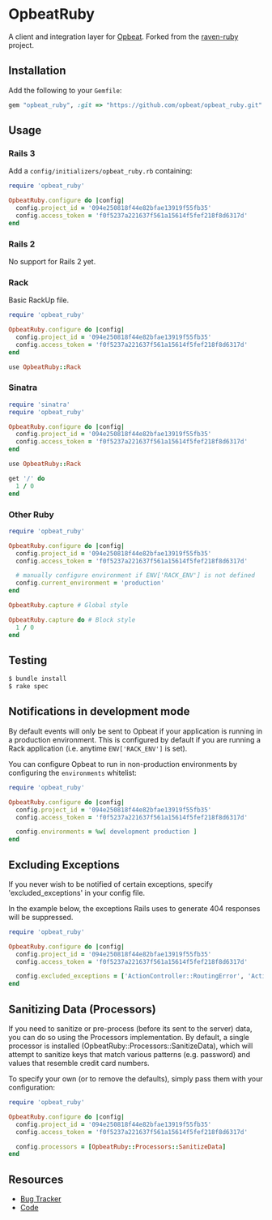 # OpbeatRuby

<!-- [![Build Status](https://secure.travis-ci.org/opbeat/opbeat_ruby-ruby.png?branch=master)](http://travis-ci.org/opbeat/opbeat_ruby-ruby) -->

A client and integration layer for [Opbeat](https://opbeat.com). Forked from the [raven-ruby](https://github.com/getsentry/raven-ruby) project.


## Installation

Add the following to your `Gemfile`:

```ruby
gem "opbeat_ruby", :git => "https://github.com/opbeat/opbeat_ruby.git"
```

<!-- Or install manually
```bash
$ gem install sentry-opbeat_ruby
```
 -->
## Usage

### Rails 3

Add a `config/initializers/opbeat_ruby.rb` containing:

```ruby
require 'opbeat_ruby'

OpbeatRuby.configure do |config|
  config.project_id = '094e250818f44e82bfae13919f55fb35'
  config.access_token = 'f0f5237a221637f561a15614f5fef218f8d6317d'
end
```

### Rails 2

No support for Rails 2 yet.

### Rack

Basic RackUp file.

```ruby
require 'opbeat_ruby'

OpbeatRuby.configure do |config|
  config.project_id = '094e250818f44e82bfae13919f55fb35'
  config.access_token = 'f0f5237a221637f561a15614f5fef218f8d6317d'
end

use OpbeatRuby::Rack
```

### Sinatra

```ruby
require 'sinatra'
require 'opbeat_ruby'

OpbeatRuby.configure do |config|
  config.project_id = '094e250818f44e82bfae13919f55fb35'
  config.access_token = 'f0f5237a221637f561a15614f5fef218f8d6317d'
end

use OpbeatRuby::Rack

get '/' do
  1 / 0
end
```

### Other Ruby

```ruby
require 'opbeat_ruby'

OpbeatRuby.configure do |config|
  config.project_id = '094e250818f44e82bfae13919f55fb35'
  config.access_token = 'f0f5237a221637f561a15614f5fef218f8d6317d'

  # manually configure environment if ENV['RACK_ENV'] is not defined
  config.current_environment = 'production'
end

OpbeatRuby.capture # Global style

OpbeatRuby.capture do # Block style
  1 / 0
end
```

## Testing

```bash
$ bundle install
$ rake spec
```

## Notifications in development mode

By default events will only be sent to Opbeat if your application is running in a production environment. This is configured by default if you are running a Rack application (i.e. anytime `ENV['RACK_ENV']` is set).

You can configure Opbeat to run in non-production environments by configuring the `environments` whitelist:

```ruby
require 'opbeat_ruby'

OpbeatRuby.configure do |config|
  config.project_id = '094e250818f44e82bfae13919f55fb35'
  config.access_token = 'f0f5237a221637f561a15614f5fef218f8d6317d'

  config.environments = %w[ development production ]
end
```

## Excluding Exceptions

If you never wish to be notified of certain exceptions, specify 'excluded_exceptions' in your config file.

In the example below, the exceptions Rails uses to generate 404 responses will be suppressed.

```ruby
require 'opbeat_ruby'

OpbeatRuby.configure do |config|
  config.project_id = '094e250818f44e82bfae13919f55fb35'
  config.access_token = 'f0f5237a221637f561a15614f5fef218f8d6317d'

  config.excluded_exceptions = ['ActionController::RoutingError', 'ActiveRecord::RecordNotFound']
end
```

## Sanitizing Data (Processors)

If you need to sanitize or pre-process (before its sent to the server) data, you can do so using the Processors
implementation. By default, a single processor is installed (OpbeatRuby::Processors::SanitizeData), which will attempt to
sanitize keys that match various patterns (e.g. password) and values that resemble credit card numbers.

To specify your own (or to remove the defaults), simply pass them with your configuration:

```ruby
require 'opbeat_ruby'

OpbeatRuby.configure do |config|
  config.project_id = '094e250818f44e82bfae13919f55fb35'
  config.access_token = 'f0f5237a221637f561a15614f5fef218f8d6317d'

  config.processors = [OpbeatRuby::Processors::SanitizeData]
end
```

## Resources

* [Bug Tracker](http://github.com/opbeat/opbeat_ruby/issues)
* [Code](http://github.com/opbeat/opbeat_ruby)

